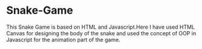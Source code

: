 # Snake-Game
This Snake Game is based on HTML and Javascript.Here I have used HTML Canvas for designing the body of the snake and used the concept of OOP in Javascript for the animation part of the game.

